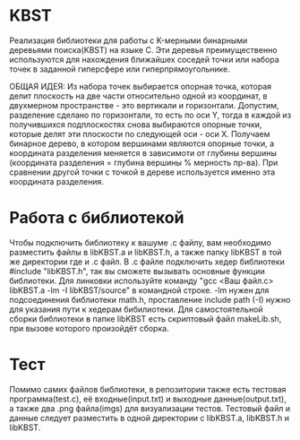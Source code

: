 # KBST
Реализация библиотеки для работы с K-мерными бинарными деревьями поиска(KBST) на языке C.
Эти деревья преимущественно используются для нахождения ближайшех соседей точки или набора точек в заданной гиперсфере или гиперпрямоугольнике.

ОБЩАЯ ИДЕЯ:
Из набора точек выбирается опорная точка, которая делит плоскость на две чаcти относительно одной из координат, 
в двухмерном пространстве - это вертикали и горизонтали.
Допустим, разделение сделано по горизонтали, то есть по оси Y, 
тогда в каждой из получившихся подплоскостях снова выбираются опорные точки, которые делят эти плоскости по следующей оси - оси X.
Получаем бинарное дерево, в котором вершинами являются опорные точки, 
а координата разделения меняется в зависимоти от глубины вершины (координата разделения = глубина вершины % мерность пр-ва).
При сравнении другой точки с точкой в дереве используется именно эта координата разделения.

# Работа с библиотекой
Чтобы подключить библиотеку к вашуме .c файлу, вам необходимо разместить файлы в libKBST.a и libKBST.h, а также папку libKBST в той же директории где и .c файл.
В .c файле подключить хедер библиотеки #include "libKBST.h", так вы сможете вызывать основные функции библиотеки.
Для линковки используйте команду "gcc <Ваш файл.c> libKBST.a -lm -I libKBST/source" в командной строке. -lm нужен для подсоединения библиотеки math.h,
проставление include path (-I) нужно для указания пути к хедерам бибилиотеки.
Для самостоятельной сборки библиотеки в папке libKBST есть скриптовый файл makeLib.sh, при вызове которого произойдёт сборка.

# Тест
Помимо самих файлов библиотеки, в репозитории также есть тестовая программа(test.c), её входные(input.txt) и выходные данные(output.txt), а также два .png файла(imgs)
для визуализации тестов. Тестовый файл и данные следует разместить в одной директории с libKBST.a, libKBST.h и libKBST.
